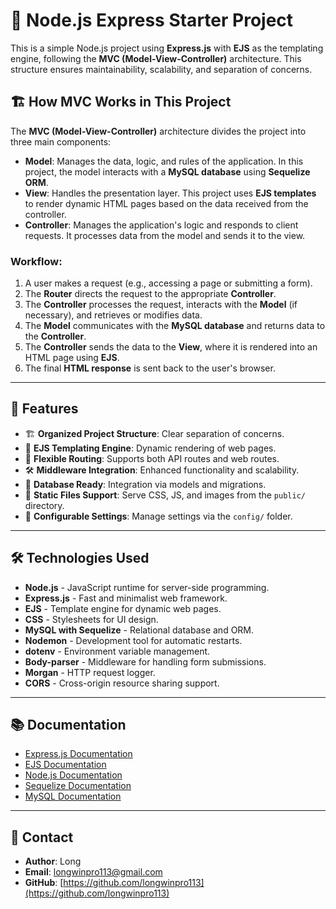 # 🌟 Node.js Express Starter Project

This is a simple Node.js project using **Express.js** with **EJS** as the templating engine, following the **MVC (Model-View-Controller)** architecture. This structure ensures maintainability, scalability, and separation of concerns.

## 🏗 How MVC Works in This Project
The **MVC (Model-View-Controller)** architecture divides the project into three main components:

- **Model**: Manages the data, logic, and rules of the application. In this project, the model interacts with a **MySQL database** using **Sequelize ORM**.
- **View**: Handles the presentation layer. This project uses **EJS templates** to render dynamic HTML pages based on the data received from the controller.
- **Controller**: Manages the application's logic and responds to client requests. It processes data from the model and sends it to the view.

### Workflow:
1. A user makes a request (e.g., accessing a page or submitting a form).
2. The **Router** directs the request to the appropriate **Controller**.
3. The **Controller** processes the request, interacts with the **Model** (if necessary), and retrieves or modifies data.
4. The **Model** communicates with the **MySQL database** and returns data to the **Controller**.
5. The **Controller** sends the data to the **View**, where it is rendered into an HTML page using **EJS**.
6. The final **HTML response** is sent back to the user's browser.

---

## 🚀 Features
- 🏗 **Organized Project Structure**: Clear separation of concerns.
- 🎨 **EJS Templating Engine**: Dynamic rendering of web pages.
- 🔀 **Flexible Routing**: Supports both API routes and web routes.
- 🛠 **Middleware Integration**: Enhanced functionality and scalability.
- 💾 **Database Ready**: Integration via models and migrations.
- 🎨 **Static Files Support**: Serve CSS, JS, and images from the `public/` directory.
- 🔌 **Configurable Settings**: Manage settings via the `config/` folder.

---

## 🛠 Technologies Used
- **Node.js** - JavaScript runtime for server-side programming.
- **Express.js** - Fast and minimalist web framework.
- **EJS** - Template engine for dynamic web pages.
- **CSS** - Stylesheets for UI design.
- **MySQL with Sequelize** - Relational database and ORM.
- **Nodemon** - Development tool for automatic restarts.
- **dotenv** - Environment variable management.
- **Body-parser** - Middleware for handling form submissions.
- **Morgan** - HTTP request logger.
- **CORS** - Cross-origin resource sharing support.

---

## 📚 Documentation
- [Express.js Documentation](https://expressjs.com/)
- [EJS Documentation](https://ejs.co/)
- [Node.js Documentation](https://nodejs.org/)
- [Sequelize Documentation](https://sequelize.org/)
- [MySQL Documentation](https://dev.mysql.com/doc/)

---

## 📧 Contact
- **Author**: Long
- **Email**: longwinpro113@gmail.com
- **GitHub**: [https://github.com/longwinpro113](https://github.com/longwinpro113)